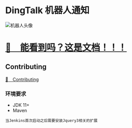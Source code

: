 # DingTalk 机器人通知


![机器人头像](jenkins-logo.png)


#    [💯　能看到吗？这是文档！！！](https://jenkinsci.github.io/dingtalk-plugin/)

## Contributing

 [🍻　Contributing](./CONTRIBUTING.md)


### 环境要求
- JDK 11+
- Maven

```text
当Jenkins首次启动之后需要安装Jquery3相关的扩展
```